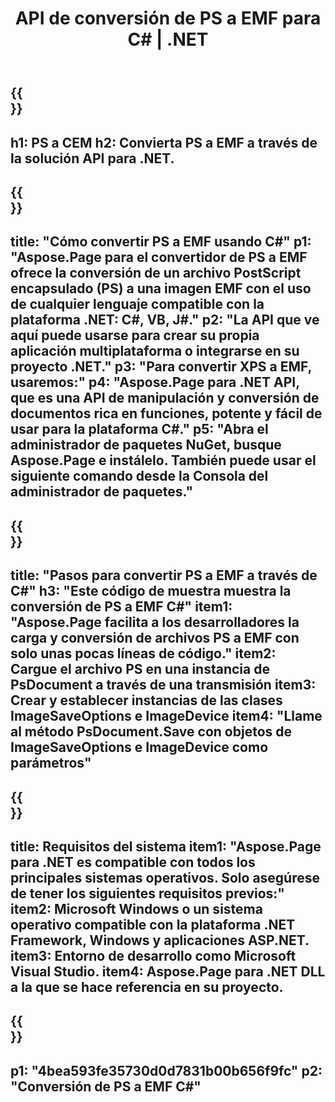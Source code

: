 ﻿---
translation: true
template: /_templates/_conversion-child-net.md
title: API de conversión de PS a EMF para C# |  .NET
url: /net/conversion/ps-to-emf/
description: Código de muestra para la conversión de PS a EMF C#. Utilice el código de ejemplo de API para la conversión de archivos PS por lotes a EMF dentro de VB.NET, Asp.NET o cualquier aplicación basada en .NET.
informat: PS
outformat: EMF
otherformats: XPS EPS
---

{{<section banner>}}
---
h1: PS a CEM
h2: Convierta PS a EMF a través de la solución API para .NET.
---

{{<section overview>}}
---
title: "Cómo convertir PS a EMF usando C#"
p1: "Aspose.Page para el convertidor de PS a EMF ofrece la conversión de un archivo PostScript encapsulado (PS) a una imagen EMF con el uso de cualquier lenguaje compatible con la plataforma .NET: C#, VB, J#."
p2: "La API que ve aquí puede usarse para crear su propia aplicación multiplataforma o integrarse en su proyecto .NET."
p3: "Para convertir XPS a EMF, usaremos:"
p4: "Aspose.Page para .NET API, que es una API de manipulación y conversión de documentos rica en funciones, potente y fácil de usar para la plataforma C#."
p5: "Abra el administrador de paquetes NuGet, busque Aspose.Page e instálelo. También puede usar el siguiente comando desde la Consola del administrador de paquetes."
---

{{<section feature1>}}
---
title: "Pasos para convertir PS a EMF a través de C#"
h3: "Este código de muestra muestra la conversión de PS a EMF C#"
item1: "Aspose.Page facilita a los desarrolladores la carga y conversión de archivos PS a EMF con solo unas pocas líneas de código."
item2: Cargue el archivo PS en una instancia de PsDocument a través de una transmisión
item3: Crear y establecer instancias de las clases ImageSaveOptions e ImageDevice
item4: "Llame al método PsDocument.Save con objetos de ImageSaveOptions e ImageDevice como parámetros"
---

{{<section feature2>}}
---
title: Requisitos del sistema
item1: "Aspose.Page para .NET es compatible con todos los principales sistemas operativos. Solo asegúrese de tener los siguientes requisitos previos:"
item2: Microsoft Windows o un sistema operativo compatible con la plataforma .NET Framework, Windows y aplicaciones ASP.NET.
item3: Entorno de desarrollo como Microsoft Visual Studio.
item4: Aspose.Page para .NET DLL a la que se hace referencia en su proyecto.
---

{{<section gist>}}
---
p1: "4bea593fe35730d0d7831b00b656f9fc"
p2: "Conversión de PS a EMF C#"
---

